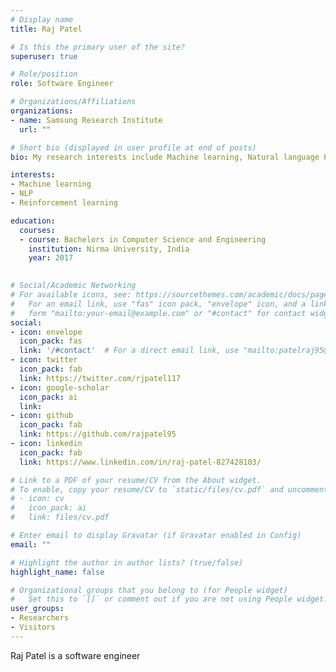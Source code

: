 ```yaml
---
# Display name
title: Raj Patel

# Is this the primary user of the site?
superuser: true

# Role/position
role: Software Engineer

# Organizations/Affiliations
organizations:
- name: Samsung Research Institute
  url: ""

# Short bio (displayed in user profile at end of posts)
bio: My research interests include Machine learning, Natural language Processing, reinforcement learning, and Distributed systems

interests:
- Machine learning
- NLP
- Reinforcement learning

education:
  courses:
  - course: Bachelors in Computer Science and Engineering
    institution: Nirma University, India
    year: 2017
  

# Social/Academic Networking
# For available icons, see: https://sourcethemes.com/academic/docs/page-builder/#icons
#   For an email link, use "fas" icon pack, "envelope" icon, and a link in the
#   form "mailto:your-email@example.com" or "#contact" for contact widget.
social:
- icon: envelope
  icon_pack: fas
  link: '/#contact'  # For a direct email link, use "mailto:patelraj95@gmail.com".
- icon: twitter
  icon_pack: fab
  link: https://twitter.com/rjpatel117
- icon: google-scholar
  icon_pack: ai
  link: 
- icon: github
  icon_pack: fab
  link: https://github.com/rajpatel95
- icon: linkedin
  icon_pack: fab
  link: https://www.linkedin.com/in/raj-patel-827428103/

# Link to a PDF of your resume/CV from the About widget.
# To enable, copy your resume/CV to `static/files/cv.pdf` and uncomment the lines below.
# - icon: cv
#   icon_pack: ai
#   link: files/cv.pdf

# Enter email to display Gravatar (if Gravatar enabled in Config)
email: ""

# Highlight the author in author lists? (true/false)
highlight_name: false

# Organizational groups that you belong to (for People widget)
#   Set this to `[]` or comment out if you are not using People widget.
user_groups:
- Researchers
- Visitors
---
```


Raj Patel is a software engineer
